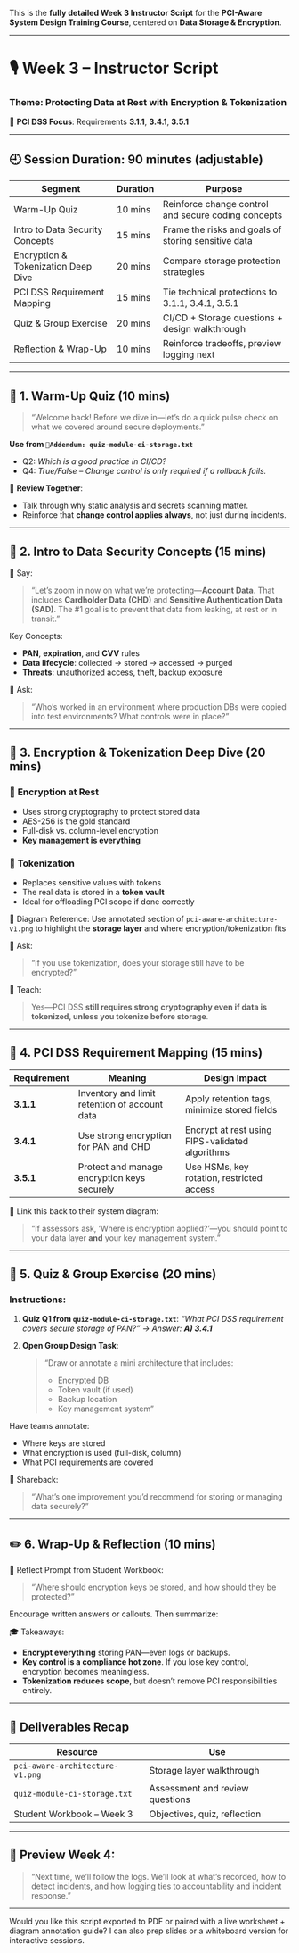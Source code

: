 This is the **fully detailed Week 3 Instructor Script** for the **PCI-Aware System Design Training Course**, centered on **Data Storage & Encryption**.

---

# 🎙️ **Week 3 – Instructor Script**

### Theme: Protecting Data at Rest with Encryption & Tokenization

📌 **PCI DSS Focus**: Requirements **3.1.1**, **3.4.1**, **3.5.1**

---

## 🕘 **Session Duration**: 90 minutes (adjustable)

| Segment                             | Duration | Purpose                                             |
| ----------------------------------- | -------- | --------------------------------------------------- |
| Warm-Up Quiz                        | 10 mins  | Reinforce change control and secure coding concepts |
| Intro to Data Security Concepts     | 15 mins  | Frame the risks and goals of storing sensitive data |
| Encryption & Tokenization Deep Dive | 20 mins  | Compare storage protection strategies               |
| PCI DSS Requirement Mapping         | 15 mins  | Tie technical protections to 3.1.1, 3.4.1, 3.5.1    |
| Quiz & Group Exercise               | 20 mins  | CI/CD + Storage questions + design walkthrough      |
| Reflection & Wrap-Up                | 10 mins  | Reinforce tradeoffs, preview logging next           |

---

## 🎤 **1. Warm-Up Quiz (10 mins)**

> “Welcome back! Before we dive in—let’s do a quick pulse check on what we covered around secure deployments.”

**Use from `📁Addendum: quiz-module-ci-storage.txt`**

* Q2: *Which is a good practice in CI/CD?*
* Q4: *True/False – Change control is only required if a rollback fails.*

🧠 **Review Together**:

* Talk through why static analysis and secrets scanning matter.
* Reinforce that **change control applies always**, not just during incidents.

---

## 🔐 **2. Intro to Data Security Concepts (15 mins)**

🎤 Say:

> “Let’s zoom in now on what we’re protecting—**Account Data**. That includes **Cardholder Data (CHD)** and **Sensitive Authentication Data (SAD)**. The #1 goal is to prevent that data from leaking, at rest or in transit.”

Key Concepts:

* **PAN**, **expiration**, and **CVV** rules
* **Data lifecycle**: collected → stored → accessed → purged
* **Threats**: unauthorized access, theft, backup exposure

📢 Ask:

> “Who’s worked in an environment where production DBs were copied into test environments? What controls were in place?”

---

## 🧪 **3. Encryption & Tokenization Deep Dive (20 mins)**

### 🧊 **Encryption at Rest**

* Uses strong cryptography to protect stored data
* AES-256 is the gold standard
* Full-disk vs. column-level encryption
* **Key management is everything**

### 🧪 **Tokenization**

* Replaces sensitive values with tokens
* The real data is stored in a **token vault**
* Ideal for offloading PCI scope if done correctly

📘 Diagram Reference:
Use annotated section of `pci-aware-architecture-v1.png` to highlight the **storage layer** and where encryption/tokenization fits

📢 Ask:

> “If you use tokenization, does your storage still have to be encrypted?”

🧠 Teach:

> Yes—PCI DSS **still requires strong cryptography even if data is tokenized, unless you tokenize before storage**.

---

## 📎 **4. PCI DSS Requirement Mapping (15 mins)**

| Requirement | Meaning                                       | Design Impact                                   |
| ----------- | --------------------------------------------- | ----------------------------------------------- |
| **3.1.1**   | Inventory and limit retention of account data | Apply retention tags, minimize stored fields    |
| **3.4.1**   | Use strong encryption for PAN and CHD         | Encrypt at rest using FIPS-validated algorithms |
| **3.5.1**   | Protect and manage encryption keys securely   | Use HSMs, key rotation, restricted access       |

🧩 Link this back to their system diagram:

> “If assessors ask, ‘Where is encryption applied?’—you should point to your data layer **and** your key management system.”

---

## 🧠 **5. Quiz & Group Exercise (20 mins)**

### Instructions:

1. **Quiz Q1 from `quiz-module-ci-storage.txt`**:
   *“What PCI DSS requirement covers secure storage of PAN?” → Answer: **A) 3.4.1***

2. **Open Group Design Task**:

   > “Draw or annotate a mini architecture that includes:
   >
   > * Encrypted DB
   > * Token vault (if used)
   > * Backup location
   > * Key management system”

Have teams annotate:

* Where keys are stored
* What encryption is used (full-disk, column)
* What PCI requirements are covered

🧠 Shareback:

> “What’s one improvement you’d recommend for storing or managing data securely?”

---

## ✏️ **6. Wrap-Up & Reflection (10 mins)**

📘 Reflect Prompt from Student Workbook:

> “Where should encryption keys be stored, and how should they be protected?”

Encourage written answers or callouts. Then summarize:

🎓 Takeaways:

* **Encrypt everything** storing PAN—even logs or backups.
* **Key control is a compliance hot zone**. If you lose key control, encryption becomes meaningless.
* **Tokenization reduces scope**, but doesn’t remove PCI responsibilities entirely.

---

## 🧰 Deliverables Recap

| Resource                        | Use                             |
| ------------------------------- | ------------------------------- |
| `pci-aware-architecture-v1.png` | Storage layer walkthrough       |
| `quiz-module-ci-storage.txt`    | Assessment and review questions |
| Student Workbook – Week 3       | Objectives, quiz, reflection    |

---

## 📢 Preview Week 4:

> “Next time, we’ll follow the logs. We’ll look at what’s recorded, how to detect incidents, and how logging ties to accountability and incident response.”

---

Would you like this script exported to PDF or paired with a live worksheet + diagram annotation guide? I can also prep slides or a whiteboard version for interactive sessions.
